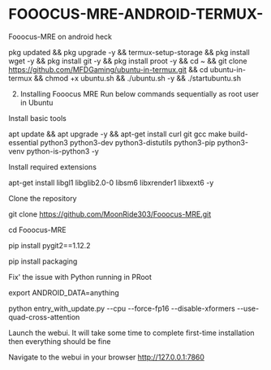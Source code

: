 # FOOOCUS-MRE-ANDROID-TERMUX-
Fooocus-MRE on android heck 




pkg updated && pkg upgrade -y && termux-setup-storage &&
pkg install wget -y && pkg install git -y && pkg install proot -y &&
cd ~ && git clone https://github.com/MFDGaming/ubuntu-in-termux.git && cd ubuntu-in-termux && chmod +x ubuntu.sh && ./ubuntu.sh -y && ./startubuntu.sh 

2. Installing Fooocus MRE
Run below commands sequentially as root user in Ubuntu

Install basic tools

apt update && apt upgrade -y && apt-get install curl git gcc make build-essential python3 python3-dev python3-distutils python3-pip python3-venv python-is-python3 -y 

Install required extensions

apt-get install libgl1 libglib2.0-0 libsm6 libxrender1 libxext6 -y

Clone the repository

git clone https://github.com/MoonRide303/Fooocus-MRE.git

cd Fooocus-MRE

pip install pygit2==1.12.2

pip install packaging

Fix' the issue with Python running in PRoot

export ANDROID_DATA=anything 

python entry_with_update.py --cpu --force-fp16 --disable-xformers --use-quad-cross-attention

Launch the webui. It will take some time to complete first-time installation then everything should be fine




Navigate to the webui in your browser
http://127.0.0.1:7860 









